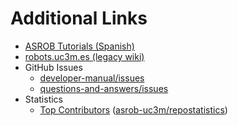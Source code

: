 # Additional Links

- [ASROB Tutorials (Spanish)](https://asrob-uc3m.gitbooks.io/tutoriales/content)
- [robots.uc3m.es (legacy wiki)](http://robots.uc3m.es)
- GitHub Issues
  - [developer-manual/issues](https://github.com/roboticslab-uc3m/developer-manual/issues)
  - [questions-and-answers/issues](https://github.com/roboticslab-uc3m/questions-and-answers/issues)
- Statistics
  - [Top Contributors](http://robots.uc3m.es/contributors/index.html) ([asrob-uc3m/repostatistics](https://github.com/asrob-uc3m/repostatistics))
